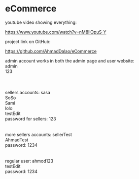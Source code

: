 # eCommerce


youtube video showing everything:

https://www.youtube.com/watch?v=nM8llOpuS-Y


project link on GitHub:

https://github.com/AhmadDalao/eCommerce


admin account works in both the admin page and user website: <br>
admin <br>
123
<br><br><br><br>
sellers accounts:
sasa <br>
SoSo <br>
Sami <br>
lolo <br>
testEdit <br>
password for sellers: 123
<br><br><br>
more sellers accounts:
sellerTest <br>
AhmadTest <br>
password: 1234
<br><br><br>
regular user:
ahmod123 <br>
testEdit <br>
password: 1234


